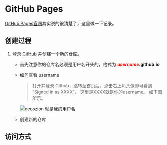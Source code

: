 # GitHub Pages

[GitHub Pages官网](https://pages.github.com/)其实说的很清楚了，这里做一下记录。

## 创建过程
1. 登录 [GitHub](https://github.com/) 并创建一个新的仓库。
    - 首先注意你的仓库名必须是用户名开头的，格式为 ***<font color=#FF000>username</font>*.github.io**

    - 如何查看 username
        > 打开并登录 Github，跳转至首页后，点击右上角头像即可看到 “Signed in as XXXX”， 这里是XXXX就是你的username。 如下图所示。

        ![neoszion 就是我的用户名](https://i.hd-r.cn/cc94b6dcccfb0b64dfff69ca96217b04.png)
    
    - 创建新的仓库
        

## 访问方式
